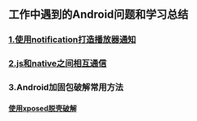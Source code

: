 ## 工作中遇到的Android问题和学习总结 

### [1.使用notification打造播放器通知](https://github.com/sunshey/Android-Blog/blob/master/notification%E6%92%AD%E6%94%BE%E9%80%9A%E7%9F%A5.md)
### [2.js和native之间相互通信](https://github.com/sunshey/Android-Blog/blob/master/js%E5%92%8Cnative%E9%80%9A%E4%BF%A1.md)
### 3.Android加固包破解常用方法
  #### [使用xposed脱壳破解](https://github.com/sunshey/Android-Blog/edit/master/xposed%E8%84%B1%E5%A3%B3app.md)


